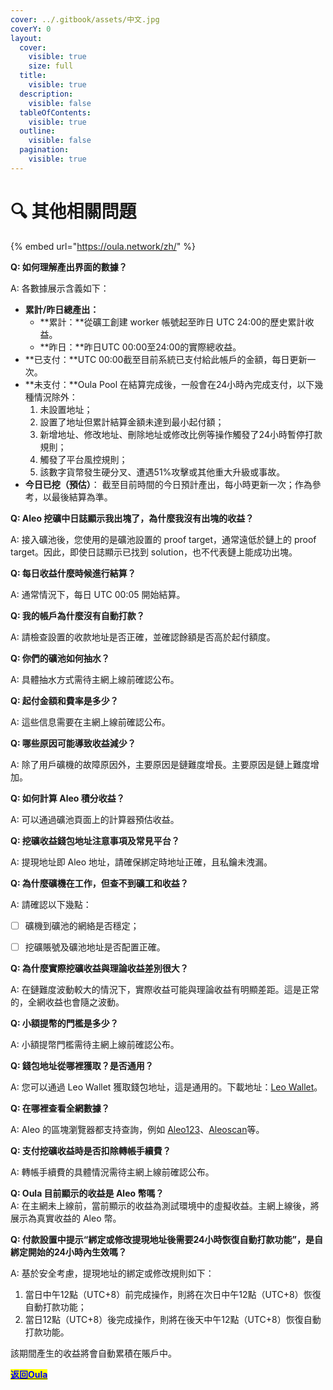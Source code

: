 ```yaml
---
cover: ../.gitbook/assets/中文.jpg
coverY: 0
layout:
  cover:
    visible: true
    size: full
  title:
    visible: true
  description:
    visible: false
  tableOfContents:
    visible: true
  outline:
    visible: false
  pagination:
    visible: true
---
```


# 🔍 其他相關問題



{% embed url="https://oula.network/zh/" %}

**Q: 如何理解產出界面的數據？**

A: 各數據展示含義如下：

* **累計/昨日總產出：**
  * **累計：**從礦工創建 worker 帳號起至昨日 UTC 24:00的歷史累計收益。
  * **昨日：**昨日UTC 00:00至24:00的實際總收益。
* **已支付：**UTC 00:00截至目前系統已支付給此帳戶的金額，每日更新一次。
* **未支付：**Oula Pool 在結算完成後，一般會在24小時內完成支付，以下幾種情況除外：
  1. 未設置地址；
  2. 設置了地址但累計結算金額未達到最小起付額；
  3. 新增地址、修改地址、刪除地址或修改比例等操作觸發了24小時暫停打款規則；
  4. 觸發了平台風控規則；
  5. 該數字貨幣發生硬分叉、遭遇51%攻擊或其他重大升級或事故。
* **今日已挖（預估）**： 截至目前時間的今日預計產出，每小時更新一次；作為參考，以最後結算為準。



**Q: Aleo 挖礦中日誌顯示我出塊了，為什麼我沒有出塊的收益？**

A: 接入礦池後，您使用的是礦池設置的 proof target，通常遠低於鏈上的 proof target。因此，即使日誌顯示已找到 solution，也不代表鏈上能成功出塊。



**Q: 每日收益什麼時候進行結算？**

A: 通常情況下，每日 UTC 00:05 開始結算。



**Q: 我的帳戶為什麼沒有自動打款？**

A: 請檢查設置的收款地址是否正確，並確認餘額是否高於起付額度。



**Q: 你們的礦池如何抽水？**

A: 具體抽水方式需待主網上線前確認公布。



**Q: 起付金額和費率是多少？**

A: 這些信息需要在主網上線前確認公布。



**Q: 哪些原因可能導致收益減少？**

A: 除了用戶礦機的故障原因外，主要原因是鏈難度增長。主要原因是鏈上難度增加。



**Q: 如何計算 Aleo 積分收益？**

A: 可以通過礦池頁面上的計算器預估收益。



**Q: 挖礦收益錢包地址注意事項及常見平台？**

A: 提現地址即 Aleo 地址，請確保綁定時地址正確，且私鑰未洩漏。



**Q: 為什麼礦機在工作，但查不到礦工和收益？**

A: 請確認以下幾點：

* [ ] 礦機到礦池的網絡是否穩定；
* [ ] 挖礦賬號及礦池地址是否配置正確。



**Q: 為什麼實際挖礦收益與理論收益差別很大？**

A: 在鏈難度波動較大的情況下，實際收益可能與理論收益有明顯差距。這是正常的，全網收益也會隨之波動。



**Q: 小額提幣的門檻是多少？**

A: 小額提幣門檻需待主網上線前確認公布。



**Q: 錢包地址從哪裡獲取？是否通用？**

A: 您可以通過 Leo Wallet 獲取錢包地址，這是通用的。下載地址：[Leo Wallet](https://www.leo.app/download)。



**Q: 在哪裡查看全網數據？**&#x20;

A: Aleo 的區塊瀏覽器都支持查詢，例如 [Aleo123](https://aleo123.io/)、[Aleoscan](https://testnet.aleoscan.io/)等。



**Q: 支付挖礦收益時是否扣除轉帳手續費？**

A: 轉帳手續費的具體情況需待主網上線前確認公布。



**Q: Oula 目前顯示的收益是 Aleo 幣嗎？**\
A: 在主網未上線前，當前顯示的收益為測試環境中的虛擬收益。主網上線後，將展示為真實收益的 Aleo 幣。



**Q: 付款設置中提示“綁定或修改提現地址後需要24小時恢復自動打款功能”，是自綁定開始的24小時內生效嗎？**

A: 基於安全考慮，提現地址的綁定或修改規則如下：

1. 當日中午12點（UTC+8）前完成操作，則將在次日中午12點（UTC+8）恢復自動打款功能；
2. 當日12點（UTC+8）後完成操作，則將在後天中午12點（UTC+8）恢復自動打款功能。

該期間產生的收益將會自動累積在賬戶中。







[<mark style="color:blue;">**返回Oula**</mark>](https://oula.network/zh/login)
